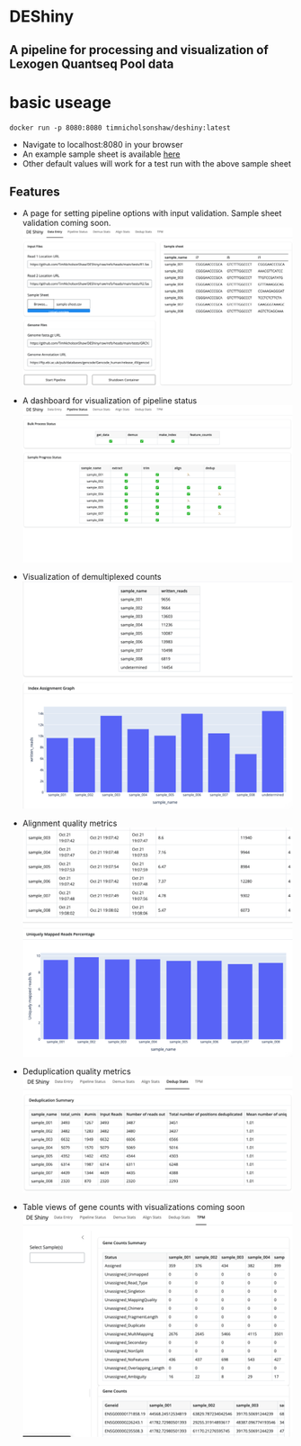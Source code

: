 # DEShiny
## A pipeline for processing and visualization of Lexogen Quantseq Pool data

# basic useage
```
docker run -p 8080:8080 timnicholsonshaw/deshiny:latest
```
- Navigate to localhost:8080 in your browser
- An example sample sheet is available [here](https://github.com/TimNicholsonShaw/DEShiny/blob/main/tests/sample-sheet.csv)
- Other default values will work for a test run with the above sample sheet

## Features
- A page for setting pipeline options with input validation. Sample sheet validation coming soon.
![Pipeline Options](tests/img/data_entry_example.png)

- A dashboard for visualization of pipeline status
![Pipeline Status](tests/img/pipeline_status_example.png)

- Visualization of demultiplexed counts
![Demux Stats](tests/img/demux_stats_example.png)

- Alignment quality metrics
![Align Stats](tests/img/align_stats_example.png)

- Deduplication quality metrics
![Dedup Stats](tests/img/dedup_stats_example.png)

- Table views of gene counts with visualizations coming soon
![Gene Counts](tests/img/gene_counts_example.png)


